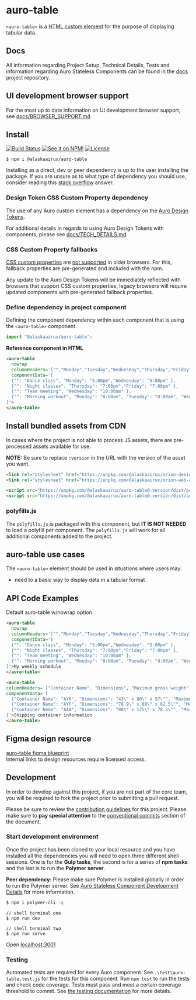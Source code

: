 # auro-table

`<auro-table>` is a [HTML custom element](https://developer.mozilla.org/en-US/docs/Web/Web_Components/Using_custom_elements) for the purpose of displaying tabular data.

## Docs

All information regarding Project Setup, Technical Details, Tests and information regarding Auro Stateless Components can be found in the [docs](https://github.com/AlaskaAirlines/auro_docs/tree/master/src) project repository.

## UI development browser support

For the most up to date information on UI development browser support, see [docs/BROWSER_SUPPORT.md](https://github.com/AlaskaAirlines/auro_docs/blob/master/src/BROWSER_SUPPORT.md)

## Install

[![Build Status](https://img.shields.io/github/workflow/status/AlaskaAirlines/auro-table/Test%20and%20publish?branch=master&style=for-the-badge)](https://github.com/AlaskaAirlines/auro-table/actions?query=workflow%3A%22test+and+publish%22)
[![See it on NPM!](https://img.shields.io/npm/v/@alaskaairux/auro-table.svg?style=for-the-badge&color=orange)](https://www.npmjs.com/package/@alaskaairux//auro-table)
[![License](https://img.shields.io/npm/l/@alaskaairux/auro-table.svg?color=blue&style=for-the-badge)](https://www.apache.org/licenses/LICENSE-2.0)

```shell
$ npm i @alaskaairux/auro-table
```

Installing as a direct, dev or peer dependency is up to the user installing the package. If you are unsure as to what type of dependency you should use, consider reading this [stack overflow](https://stackoverflow.com/questions/18875674/whats-the-difference-between-dependencies-devdependencies-and-peerdependencies) answer.

### Design Token CSS Custom Property dependency

The use of any Auro custom element has a dependency on the [Auro Design Tokens](https://github.com/AlaskaAirlines/OrionDesignTokens).

For additional details in regards to using Auro Design Tokens with components, please see [docs/TECH_DETAILS.md](https://github.com/AlaskaAirlines/auro_docs/blob/master/src/TECH_DETAILS.md)

### CSS Custom Property fallbacks

[CSS custom properties](https://developer.mozilla.org/en-US/docs/Web/CSS/Using_CSS_custom_properties) are [not supported](https://github.com/AlaskaAirlines/auro_docs/blob/master/src/CUSTOM_PROPERTIES.md) in older browsers. For this, fallback properties are pre-generated and included with the npm.

Any update to the Auro Design Tokens will be immediately reflected with browsers that support CSS custom properties, legacy browsers will require updated components with pre-generated fallback properties.

### Define dependency in project component

Defining the component dependency within each component that is using the `<auro-table>` component.

```javascript
import "@alaskaairux/auro-table";
```

**Reference component in HTML**

```html
<auro-table
  nowrap
  columnHeaders='["","Monday","Tuesday","Wednesday","Thursday","Friday","Saturday","Sunday"]'
  componentData='[
  {"": "Dance class", "Monday": "5:00pm","Wednesday": "5:00pm" },
  {"": "Night classes", "Thursday": "7:00pm","Friday": "7:00pm" },
  {"": "Team meeting", "Wednesday": "10:00am" },
  {"": "Morning workout", "Monday": "8:00am", "Tuesday": "8:00am", "Wednesday": "8:00am", "Thursday": "8:00am", "Friday": "8:00am" }
]'>
</auro-table>
```

## Install bundled assets from CDN

In cases where the project is not able to process JS assets, there are pre-processed assets available for use.

**NOTE:** Be sure to replace `:version` in the URL with the version of the asset you want.

```html
<link rel="stylesheet" href="https://unpkg.com/@alaskaairux/orion-design-tokens@:version/dist/tokens/CSSTokenProperties.css" />
<link rel="stylesheet" href="https://unpkg.com/@alaskaairux/orion-web-core-style-sheets@:version/dist/bundled/baseline.css" />

<script src="https://unpkg.com/@alaskaairux/auro-table@:version/dist/polyfills.js"></script>
<script src="https://unpkg.com/@alaskaairux/auro-table@:version/dist/auro-table__bundled.js"></script>
```

### polyfills.js

The `polyfills.js` is packaged with this component, but **IT IS NOT NEEDED** to load a polyfill per component. The `polyfills.js` will work for all additional components added to the project.


## auro-table use cases

The `<auro-table>` element should be used in situations where users may:

* need to a basic way to display data in a tabular format

## API Code Examples

Default auro-table w/nowrap option

```html
<auro-table
  nowrap
  columnHeaders='["","Monday","Tuesday","Wednesday","Thursday","Friday","Saturday","Sunday"]'
  componentData='[
  {"": "Dance class", "Monday": "5:00pm","Wednesday": "5:00pm" },
  {"": "Night classes", "Thursday": "7:00pm","Friday": "7:00pm" },
  {"": "Team meeting", "Wednesday": "10:00am" },
  {"": "Morning workout", "Monday": "8:00am", "Tuesday": "8:00am", "Wednesday": "8:00am", "Thursday": "8:00am", "Friday": "8:00am" }
]'>My weekly schedule
</auro-table>
```

```html
<auro-table
columnHeaders='["Container Name", "Dimensions", "Maximum gross weight", "Volume"]'
componentData='[
  {"Container Name": "AYK", "Dimensions": "43\" x 80\" x 57\"", "Maximum gross weight": "1,760 lbs", "Volume": "101 cubic feet" },
  {"Container Name": "AYF", "Dimensions": "78.9\" x 88\" x 62.5\"", "Maximum gross weight": "2,700 lbs", "Volume": "233 cubic feet" },
  {"Container Name": "AAA", "Dimensions": "88\" x 125\" x 78.5\"", "Maximum gross weight": "7,350 lbs", "Volume": "400 cubic feet" }
]'>Shipping container information
</auro-table>
```

## Figma design resource

[auro-table figma blueprint](https://www.figma.com/file/7NzNTRt3MFSFo3kwa6lcD0/Table?node-id=447%3A2620)<br>
Internal links to design resources require licensed access.

## Development

In order to develop against this project, if you are not part of the core team, you will be required to fork the project prior to submitting a pull request.

Please be sure to review the [contribution guidelines](https://github.com/AlaskaAirlines/auro_docs/blob/master/src/CONTRIBUTING.md) for this project. Please make sure to **pay special attention** to the [conventional commits](https://github.com/AlaskaAirlines/auro_docs/blob/master/src/CONTRIBUTING.md#conventional-commits) section of the document.

### Start development environment

Once the project has been cloned to your local resource and you have installed all the dependencies you will need to open three different shell sessions. One is for the **Gulp tasks**, the second is for a series of **npm tasks** and the last is to run the **Polymer server**.

**Peer dependency:** Please make sure Polymer is installed globally in order to run the Polymer server. See [Auro Stateless Component Development Details](https://github.com/AlaskaAirlines/auro_docs/blob/master/src/TECH_DETAILS.md) for more information.

```bash
$ npm i polymer-cli -g
```

```shell
// shell terminal one
$ npm run dev

// shell terminal two
$ npm run serve
```

Open [localhost:3001](http://localhost:3001/)

### Testing
Automated tests are required for every Auro component. See `.\test\auro-table.test.js` for the tests for this component. Run `npm test` to run the tests and check code coverage. Tests must pass and meet a certain coverage threshold to commit. See [the testing documentation](https://github.com/AlaskaAirlines/auro_docs/blob/master/src/TESTS.md) for more details.

